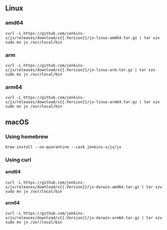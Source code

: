 ## Linux

### amd64

```shell
curl -L https://github.com/jenkins-x/jx/releases/download/v{{.Version}}/jx-linux-amd64.tar.gz | tar xzv
sudo mv jx /usr/local/bin
```

### arm

```shell
curl -L https://github.com/jenkins-x/jx/releases/download/v{{.Version}}/jx-linux-arm.tar.gz | tar xzv
sudo mv jx /usr/local/bin
```

### arm64

```shell
curl -L https://github.com/jenkins-x/jx/releases/download/v{{.Version}}/jx-linux-arm64.tar.gz | tar xzv
sudo mv jx /usr/local/bin
```

## macOS

### Using homebrew

```shell
brew install --no-quarantine --cask jenkins-x/jx/jx
```

### Using curl

#### amd64

```shell
curl -L https://github.com/jenkins-x/jx/releases/download/v{{.Version}}/jx-darwin-amd64.tar.gz | tar xzv
sudo mv jx /usr/local/bin
```

#### arm64

```shell
curl -L https://github.com/jenkins-x/jx/releases/download/v{{.Version}}/jx-darwin-arm64.tar.gz | tar xzv
sudo mv jx /usr/local/bin
```
